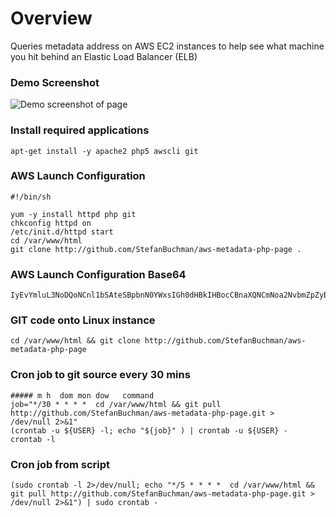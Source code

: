 # Overview #
Queries metadata address on AWS EC2 instances to help see what machine you hit behind an Elastic Load Balancer (ELB)

### Demo Screenshot ###
![Demo screenshot of page](http://www.alphamusk.com/img/demo_aws_metadata.jpg)

### Install required applications
    apt-get install -y apache2 php5 awscli git

### AWS Launch Configuration
    #!/bin/sh

    yum -y install httpd php git
    chkconfig httpd on
    /etc/init.d/httpd start
    cd /var/www/html
    git clone http://github.com/StefanBuchman/aws-metadata-php-page .

### AWS Launch Configuration Base64
    IyEvYmluL3NoDQoNCnl1bSAteSBpbnN0YWxsIGh0dHBkIHBocCBnaXQNCmNoa2NvbmZpZyBodHRwZCBvbg0KL2V0Yy9pbml0LmQvaHR0cGQgc3RhcnQNCmNkIC92YXIvd3d3L2h0bWwNCmdpdCBjbG9uZSBodHRwOi8vZ2l0aHViLmNvbS9TdGVmYW5CdWNobWFuL2F3cy1tZXRhZGF0YS1waHAtcGFnZSAu

### GIT code onto Linux instance
    cd /var/www/html && git clone http://github.com/StefanBuchman/aws-metadata-php-page

### Cron job to git source every 30 mins
    ##### m h  dom mon dow   command
    job="*/30 * * * *  cd /var/www/html && git pull http://github.com/StefanBuchman/aws-metadata-php-page.git > /dev/null 2>&1"
    (crontab -u ${USER} -l; echo "${job}" ) | crontab -u ${USER} -
    crontab -l

### Cron job from script
    (sudo crontab -l 2>/dev/null; echo "*/5 * * * *  cd /var/www/html && git pull http://github.com/StefanBuchman/aws-metadata-php-page.git > /dev/null 2>&1") | sudo crontab -
